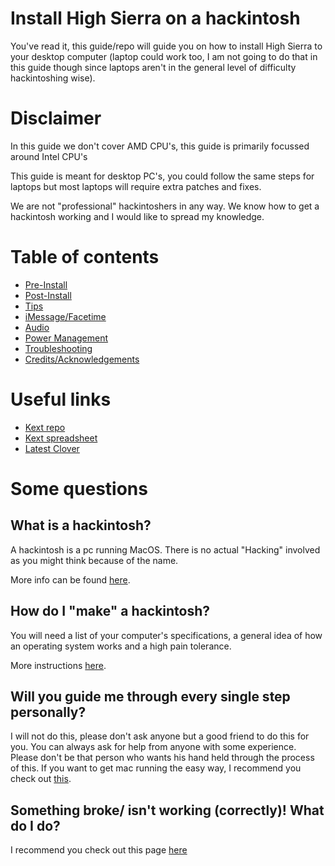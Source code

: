 # Install High Sierra on a hackintosh

You've read it, this guide/repo will guide you on how to install High Sierra to your desktop computer (laptop could work too, I am not going to do that in this guide though since laptops aren't in the general 
level of difficulty hackintoshing wise).

# Disclaimer

In this guide we don't cover AMD CPU's, this guide is primarily focussed around Intel CPU's

This guide is meant for desktop PC's, you could follow the same steps for laptops but most laptops will require extra patches and fixes.

We are not "professional" hackintoshers in any way. We know how to get a hackintosh working and I would like to spread my knowledge.

# Table of contents
* [Pre-Install](../master/Pre-Install.md)
* [Post-Install](../master/Post-Install.md)
* [Tips](../master/Tips.md)
* [iMessage/Facetime](../master/iMessage.md)
* [Audio](../master/Audio.md)
* [Power Management](../master/Speedstep.md)
* [Troubleshooting](../master/Troubleshooting.md)
* [Credits/Acknowledgements](../master/Credit.md)

# Useful links
* [Kext repo](https://1drv.ms/f/s!AiP7m5LaOED-mo9XA4Ml-69cwAsikQ)
* [Kext spreadsheet](http://docs.google.com/spreadsheets/d/1WQ87XQKgJVPPub_CbjoHsUscgyxrGg3DWzZz7Nnf_RU/)
* [Latest Clover](https://github.com/Dids/clover-builder/releases/latest)

# Some questions

## What is a hackintosh?

A hackintosh is a pc running MacOS. There is no actual "Hacking" involved as you might think because of the name. 

More info can be found [here](https://www.lifewire.com/what-is-hackintosh-832719).

## How do I "make" a hackintosh?

You will need a list of your computer's specifications, a general idea of how an operating system works and a high pain tolerance.

More instructions [here](../master/Pre-Install.md).

## Will you guide me through every single step personally?

I will not do this, please don't ask anyone but a good friend to do this for you. You can always ask for help from anyone with some experience. Please don't be that person who wants his hand held through the process of this. If you want to get mac running the easy way, I recommend you check out [this](https://www.apple.com/mac/).

## Something broke/ isn't working (correctly)! What do I do?

I recommend you check out this page [here](../master/Troubleshooting.md)
